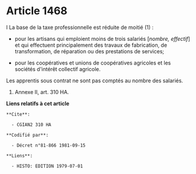 # Article 1468

I  La base de la taxe professionnelle est réduite de moitié (1) :

- pour les artisans qui emploient moins de trois salariés [*nombre, effectif*] et qui effectuent principalement des travaux
de fabrication, de transformation, de réparation ou des prestations de services;

- pour les coopératives et unions de coopératives agricoles et les sociétés d'intérêt collectif agricole.

Les apprentis sous contrat ne sont pas comptés au nombre des salariés.

1)  Annexe II, art. 310 HA.

**Liens relatifs à cet article**

	**Cite**:

	  - CGIAN2 310 HA

	**Codifié par**:

	  - Décret n°81-866 1981-09-15

	**Liens**:

	  - HISTO: EDITION 1979-07-01
